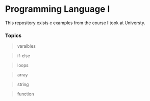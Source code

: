 # Programming Language I

This repository exists c examples from the course I took  at Universty.

### Topics

> varaibles

> if-else

> loops

> array

> string

> function
